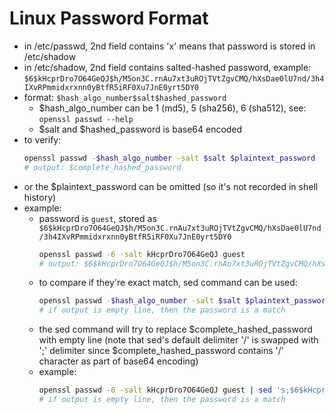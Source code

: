 # Linux Password Format

- in /etc/passwd, 2nd field contains 'x' means that password is stored in /etc/shadow
- in /etc/shadow, 2nd field contains salted-hashed password, example: ```$6$kHcprDro7O64GeQJ$h/M5on3C.rnAu7xt3uROjTVtZgvCMQ/hXsDae0lU7nd/3h4IXvRPmmidxrxnn0yBtfR5iRF0Xu7JnE0yrt5DY0```
- format: ```$hash_algo_number$salt$hashed_password```
  - $hash_algo_number can be 1 (md5), 5 (sha256), 6 (sha512), see: ```openssl passwd --help```
  - $salt and $hashed_password is base64 encoded
- to verify:
  ```bash
  openssl passwd -$hash_algo_number -salt $salt $plaintext_password
  # output: $complete_hashed_password
  ```
- or the $plaintext_password can be omitted (so it's not recorded in shell history)
- example:
  - password is ```guest```, stored as ```$6$kHcprDro7O64GeQJ$h/M5on3C.rnAu7xt3uROjTVtZgvCMQ/hXsDae0lU7nd/3h4IXvRPmmidxrxnn0yBtfR5iRF0Xu7JnE0yrt5DY0```
    ```bash
    openssl passwd -6 -salt kHcprDro7O64GeQJ guest
    # output: $6$kHcprDro7O64GeQJ$h/M5on3C.rnAu7xt3uROjTVtZgvCMQ/hXsDae0lU7nd/3h4IXvRPmmidxrxnn0yBtfR5iRF0Xu7JnE0yrt5DY0
    ```
  - to compare if they're exact match, sed command can be used:
    ```bash
    openssl passwd -$hash_algo_number -salt $salt $plaintext_password | sed 's;$complete_hashed_password;;'
    # if output is empty line, then the password is a match
    ```
  - the sed command will try to replace $complete_hashed_password with empty line (note that sed's default delimiter '/' is swapped with ';' delimiter since $complete_hashed_password contains '/' character as part of base64 encoding)
  - example:
    ```bash
    openssl passwd -6 -salt kHcprDro7O64GeQJ guest | sed 's;$6$kHcprDro7O64GeQJ$h/M5on3C.rnAu7xt3uROjTVtZgvCMQ/hXsDae0lU7nd/3h4IXvRPmmidxrxnn0yBtfR5iRF0Xu7JnE0yrt5DY0;;'
    # if output is empty line, then the password is a match
    ```
